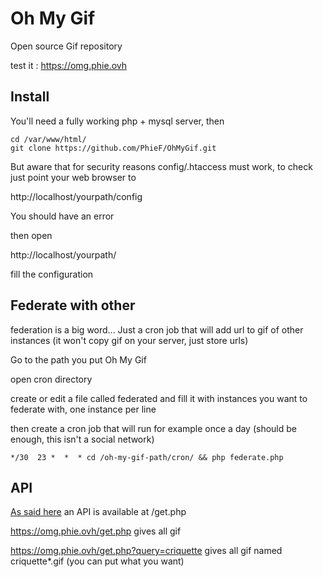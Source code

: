 
# Oh My Gif

Open source Gif repository

test it : https://omg.phie.ovh


## Install


You'll need a fully working php + mysql server, then

```
cd /var/www/html/
git clone https://github.com/PhieF/OhMyGif.git

```

But aware that for security reasons config/.htaccess must work, to check just point your web browser to

http://localhost/yourpath/config

You should have an error

then open 

http://localhost/yourpath/

fill the configuration


## Federate with other

federation is a big word... Just a cron job that will add url to gif of other instances (it won't copy gif on your server, just store urls)

Go to the path you put Oh My Gif

open cron directory

create or edit a file called federated  and fill it with instances you want to federate with, one instance per line

then create a cron job that will run for example once a day (should be enough, this isn't a social network)

```
*/30  23 *  *  * cd /oh-my-gif-path/cron/ && php federate.php
```

## API

[As said here](https://github.com/PhieF/OhMyGif/issues/1#issuecomment-419269820) an API is available at /get.php

<https://omg.phie.ovh/get.php> gives all gif

<https://omg.phie.ovh/get.php?query=criquette> gives all gif named criquette*.gif (you can put what you want)
